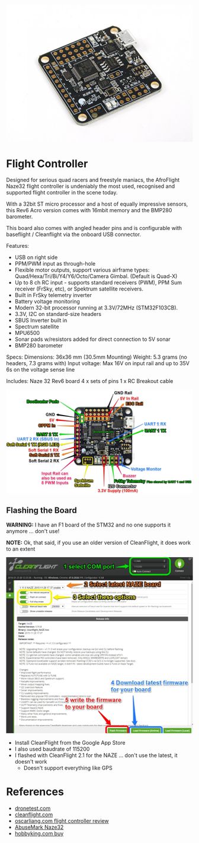 
![](pics/4.jpg)

# Flight Controller

Designed for serious quad racers and freestyle maniacs, the AfroFlight Naze32 flight controller is undeniably the most used, recognised and supported flight controller in the scene today.

With a 32bit ST micro processor and a host of equally impressive sensors, this Rev6 Acro version comes with 16mbit memory and the BMP280 barometer.

This board also comes with angled header pins and is configurable with baseflight / Cleanflight via the onboard USB connector.

Features:
- USB on right side
- PPM/PWM input as through-hole
- Flexible motor outputs, support various airframe types:
Quad/Hexa/Tri/Bi/Y4/Y6/Octo/Camera Gimbal. (Default is Quad-X)
- Up to 8 ch RC input - supports standard receivers (PWM), PPM Sum receiver (FrSky, etc), or Spektrum satellite receivers.
- Built in FrSky telemetry inverter
- Battery voltage monitoring
- Modern 32-bit processor running at 3.3V/72MHz (STM32F103CB).
- 3.3V, I2C on standard-size headers
- SBUS Inverter built in
- Spectrum satellite
- MPU6500
- Sonar pads w/resistors added for direct connection to 5V sonar
- BMP280 barometer

Specs:
Dimensions: 36x36 mm (30.5mm Mounting)
Weight: 5.3 grams (no headers, 7.3 grams with)
Input voltage: Max 16V on input rail and up to 35V 6s on the voltage sense line

Includes:
Naze 32 Rev6 board
4 x sets of pins
1 x RC Breakout cable

![](pics/2.jpg)

## Flashing the Board

**WARNING:** I have an F1 board of the STM32 and no one supports
it anymore ... don't use!

**NOTE:** Ok, that said, if you use an older version of CleanFlight, it does work to an extent

![](pics/3.jpg)

- Install CleanFlight from the Google App Store
- I also used baudrate of 115200
- I flashed with CleanFlight 2.1 for the NAZE ... don't use the latest, it doesn't work
  - Doesn't support everything like GPS

# References

- [dronetest.com](https://www.dronetrest.com/t/naze-32-revision-6-flight-controller-guide/1605)
- [cleanflight.com](https://github.com/cleanflight/cleanflight)
- [oscarliang.com flight controller review](https://oscarliang.com/best-flight-controller-quad-hex-copter/)
- [AbuseMark Naze32](http://shipow.github.io/cleanflight-web/docs/board-naze32.html)
- [hobbyking.com buy](https://hobbyking.com/en_us/afroflight-naze32-rev6-flight-controller-acro.html)
